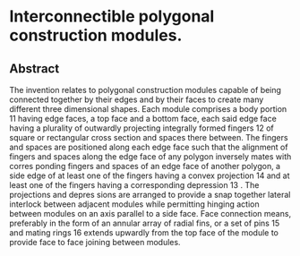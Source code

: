# Interconnectible polygonal construction modules.

## Abstract
The invention relates to polygonal construction modules capable of being connected together by their edges and by their faces to create many different three dimensional shapes. Each module comprises a body portion 11 having edge faces, a top face and a bottom face, each said edge face having a plurality of outwardly projecting integrally formed fingers 12 of square or rectangular cross section and spaces there between. The fingers and spaces are positioned along each edge face such that the alignment of fingers and spaces along the edge face of any polygon inversely mates with corres ponding fingers and spaces of an edge face of another polygon, a side edge of at least one of the fingers having a convex projection 14 and at least one of the fingers having a corresponding depression 13 . The projections and depres sions are arranged to provide a snap together lateral interlock between adjacent modules while permitting hinging action between modules on an axis parallel to a side face. Face connection means, preferably in the form of an annular array of radial fins, or a set of pins 15 and mating rings 16 extends upwardly from the top face of the module to provide face to face joining between modules.